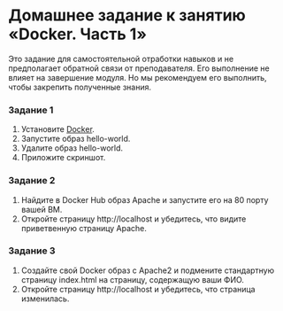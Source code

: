 # Домашнее задание к занятию «Docker. Часть 1»

Это задание для самостоятельной отработки навыков и не предполагает обратной связи от преподавателя. Его выполнение не влияет на завершение модуля. Но мы рекомендуем его выполнить, чтобы закрепить полученные знания.

### Задание 1  

1. Установите [Docker](https://www.docker.com/).
1. Запустите образ hello-world.
1. Удалите образ hello-world.
1. Приложите скриншот.

### Задание 2

1. Найдите в Docker Hub образ Apache и запустите его на 80 порту вашей ВМ.
2. Откройте страницу http://localhost и убедитесь, что видите приветвенную страницу Apache.

### Задание 3

1. Создайте свой Docker образ с Apache2 и подмените стандартную страницу index.html на страницу, содержащую ваши ФИО.
2. Откройте страницу http://localhost и убедитесь, что страница изменилась.

